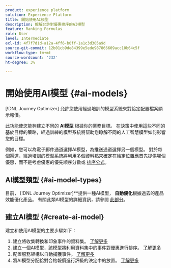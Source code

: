 ```yaml
---
product: experience platform
solution: Experience Platform
title: 開始使用AI模型
description: 瞭解允許對優惠排序的AI模型
feature: Ranking Formulas
role: User
level: Intermediate
exl-id: 4f7f7d1d-a12a-4ff6-b0ff-1a1c3d305a9d
source-git-commit: 12b01cb9de84399e5ede987866609acc10b64c5f
workflow-type: tm+mt
source-wordcount: '232'
ht-degree: 3%

---
```


# 開始使用AI模型 {#ai-models}

[!DNL Journey Optimizer] 允許您使用經過培訓的模型系統來對給定配置檔案顯示報價。

此功能使您能夠建立不同的 **AI模型** 根據你的業務目標。 在決策中使用這些不同的基於目標的策略，經過訓練的模型系統將幫助您瞭解不同的人工智慧模型如何影響您的目標。

例如，您可以為電子郵件通道選擇AI模型，為推送通道選擇另一個模型。 對於每個渠道，經過培訓的模型系統將利用多個資料點來確定在給定位置應首先提供哪個優惠，而不是考慮優惠的優先順序分數或 [排序公式](create-ranking-formulas.md)。

## AI模型類型 {#ai-model-types}

目前， [!DNL Journey Optimizer]**提供一種AI模型， **自動優化**&#x200B;根據過去的產品效能優化產品。 有關此類AI模型的詳細資訊，請參閱 [此部分](auto-optimization-model.md)。

## 建立AI模型 {#create-ai-model}

建立和使用AI模型的主要步驟如下：

1. 建立將收集轉換和印象事件的資料集。 [了解更多](create-dataset.md)
1. 建立一個AI模型，該模型將利用資料集中的事件對優惠進行排序。 [了解更多](create-ranking-strategies.md)
1. 配置服務架構以自動捕獲事件。 [了解更多](schema-requirement.md)
1. 將AI模型分配給對合格報價進行評級的決定中的放置。 [了解更多](../offer-activities/configure-offer-selection.md)
